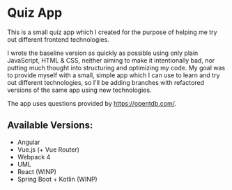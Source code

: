 # Quiz App

This is a small quiz app which I created for the purpose of helping me try out different frontend technologies. 

I wrote the baseline version as quickly as possible using only plain JavaScript, HTML & CSS, neither aiming to make it intentionally bad, nor putting much thought into structuring and optimizing my code.
My goal was to provide myself with a small, simple app which I can use to learn and try out different technologies, so I'll be adding branches with refactored versions of the same app using new technologies.

The app uses questions provided by https://opentdb.com/.

## Available Versions:

- Angular
- Vue.js (+ Vue Router)
- Webpack 4
- UML
- React (WINP)
- Spring Boot + Kotlin (WINP)